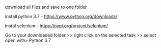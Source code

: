 download all files and save to one folder

install python 3.7 - https://www.python.org/downloads/

instal selenium - https://pypi.org/project/selenium/



Go to your downloaded folder >> right click on the selected task >> select open with> Python 3.7
